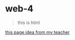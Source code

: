 # web-4
>this is html

[this page idea from my teacher](https://www.bilibili.com/video/BV17S4y1P7qH/?spm_id_from=333.788&vd_source=6a35fe500b4e2a7b58eb414c2e07a98b)
